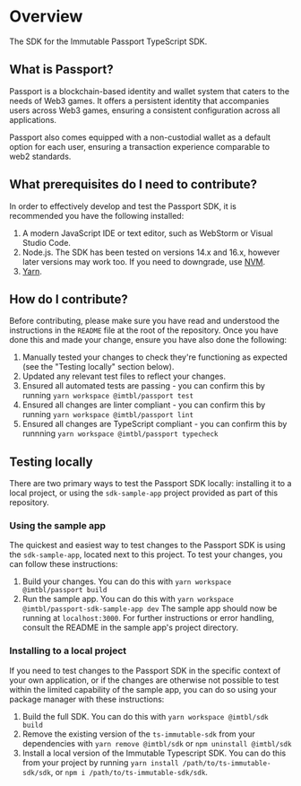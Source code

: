 # Overview
The SDK for the Immutable Passport TypeScript SDK.

## What is Passport?
Passport is a blockchain-based identity and wallet system that caters to the needs of Web3 games. It offers a persistent identity that accompanies users across Web3 games, ensuring a consistent configuration across all applications.

Passport also comes equipped with a non-custodial wallet as a default option for each user, ensuring a transaction experience comparable to web2 standards.

## What prerequisites do I need to contribute?
In order to effectively develop and test the Passport SDK, it is recommended you have the following installed:
1. A modern JavaScript IDE or text editor, such as WebStorm or Visual Studio Code.
2. Node.js. The SDK has been tested on versions 14.x and 16.x, however later versions may work too. If you need to downgrade, use [NVM](https://github.com/nvm-sh/nvm).
3. [Yarn](https://www.npmjs.com/package/yarn).

## How do I contribute?
Before contributing, please make sure you have read and understood the instructions in the `README` file at the root of the repository. Once you have done this and made your change, ensure you have also done the following:
1. Manually tested your changes to check they're functioning as expected (see the "Testing locally" section below).
2. Updated any relevant test files to reflect your changes.
3. Ensured all automated tests are passing - you can confirm this by running `yarn workspace @imtbl/passport test`
4. Ensured all changes are linter compliant - you can confirm this by running `yarn workspace @imtbl/passport lint`
5. Ensured all changes are TypeScript compliant - you can confirm this by runnning `yarn workspace @imtbl/passport typecheck`

## Testing locally
There are two primary ways to test the Passport SDK locally: installing it to a local project, or using the `sdk-sample-app` project provided as part of this repository.

### Using the sample app
The quickest and easiest way to test changes to the Passport SDK is using the `sdk-sample-app`, located next to this project. To test your changes, you can follow these instructions:
1. Build your changes. You can do this with `yarn workspace @imtbl/passport build`
2. Run the sample app. You can do this with `yarn workspace @imtbl/passport-sdk-sample-app dev`
The sample app should now be running at `localhost:3000`. For further instructions or error handling, consult the README in the sample app's project directory.

### Installing to a local project
If you need to test changes to the Passport SDK in the specific context of your own application, or if the changes are otherwise not possible to test within the limited capability of the sample app, you can do so using your package manager with these instructions:
1. Build the full SDK. You can do this with `yarn workspace @imtbl/sdk build`
2. Remove the existing version of the `ts-immutable-sdk` from your dependencies with `yarn remove @imtbl/sdk` or `npm uninstall @imtbl/sdk`
3. Install a local version of the Immutable Typescript SDK. You can do this from your project by running `yarn install /path/to/ts-immutable-sdk/sdk`, or `npm i /path/to/ts-immutable-sdk/sdk`. 